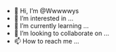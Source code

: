 - 👋 Hi, I’m @Wwwwwys
- 👀 I’m interested in ...
- 🌱 I’m currently learning ...
- 💞️ I’m looking to collaborate on ...
- 📫 How to reach me ...

<!---
Wwwwwys/Wwwwwys is a ✨ special ✨ repository because its `README.md` (this file) appears on your GitHub profile.
You can click the Preview link to take a look at your changes.
--->
